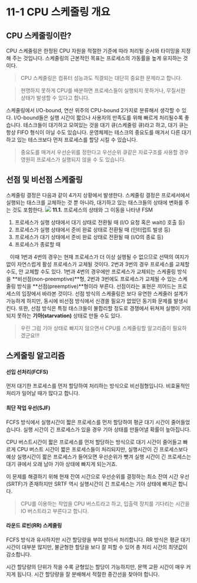 # 11-1 CPU 스케줄링 개요

## CPU 스케줄링이란?

CPU 스케줄링은 한정된 CPU 자원을 적절한 기준에 따라 처리될 순서와 타이밍을 지정해 주는 것입니다. 스케줄링의 근본적인 목표는 프로세스의 가동률을 높게 유지하는 것이다.

> CPU 스케줄링은 컴퓨터 성능과도 직결되는 대단히 중요한 문제라고 합니다. 

> 현명하지 못하게 CPU를 배분하면 프로세스들이 실행되지 못하거나, 무질서한 상태가 발생할 수 있다고 합니다.


스케줄링에서 I/O-bound, 연산 위주의 CPU-bound 2가지로 분류해서 생각할 수 있다. I/O-bound들은 실행 시간이 짧으나 사용자의 만족도를 위해 빠르게 처리될수록 좋습니다. 테스크들이 대기하고 모여있는 것을 대기 큐(스케줄링 큐)라고 하고, 대기 큐는 항상 FIFO 형식이 아닐 수도 있습니다. 운영체제는 테스크의 중요도를 매겨서 다른 대기하고 있는 테스크보다 먼저 프로세스를 할당 시킬 수 있습니다.

> 중요도를 매겨서 우선순위를 정한다고 우선순위 큐같은 자료구조를 사용할 경우 영원히 프로세스가 실행되지 않을 수 도 있습니다.

## 선점 및 비선점 스케줄링

스케줄링 결정은 다음과 같이 4가지 상황에서 발생한다. 스케줄링 결정은 프로세서에서 실행되는 태스크를 교체하는 것 뿐 아니라, 대기하고 있는 태스크들의 상태에 변화를 주는 것도 포함한다.
<img src="https://mblogthumb-phinf.pstatic.net/MjAyMzAzMzBfMTY2/MDAxNjgwMTU5MTY4NzQz.2pVvhPNNw-1EChG_3uQ-MkFXO4GCZ9e0Nez2bJvAhCkg.6D-6csQAD49JMtjiDmDJ14txc8nagUDR7bPQcbURXyQg.PNG.kks227/3-2.png?type=w800">
**11.1.** 프로세스의 상태와 그 이동을 나타낸 FSM

1. 프로세스가 실행 상태에서 대기 상태로 전환될 때 (I/O 요청 혹은 wait() 호출 등)
2. 프로세스가 실행 상태에서 준비 완료 상태로 전환될 때 (인터럽트 발생 등)
3. 프로세스가 대기 상태에서 준비 완료 상태로 전환될 때 (I/O의 종료 등)
4. 프로세스가 종료할 때

⠀이때 1번과 4번의 경우는 현재 프로세스가 더 이상 실행될 수 없으므로 선택의 여지가 없이 자연스럽게 활성 프로세스가 교체될 것이다. 2번과 3번의 경우 프로세스를 교체할 수도, 안 교체할 수도 있다. 1번과 4번의 경우에만 프로세스가 교체되는 스케줄링 방식을 **비선점(non-preemptive)**형, 2번과 3번에도 프로세스가 교체될 수 있는 스케줄링 방식을 **선점(preemptive)**형이라 부른다. 선점이라는 표현은 끼어드는 프로세스의 입장에서 바라본 것이다.
선점 방식의 스케줄링은 보다 유연한 스케줄러 설계가 가능하게 하지만, 동시에 비선점 방식에서 신경쓸 필요가 없었던 동기화 문제를 발생시킨다. 또한, 선점 방식은 특정 태스크들이 불합리할 정도로 경쟁에서 뒤쳐져 실행이 거의 되지 못하는 **기아(starvation)** 상태로 만들 수도 있다.


> 우린 그럼 기아 상태로 빠지지 않으면서 CPU를 스케줄링할 알고리즘이 필요하겠군요!!!

## 스케줄링 알고리즘


#### 선입 선처리(FCFS)

먼저 대기한 프로세스를 먼저 할당하여 처리하는 방식으로 비선점형입니다. 비효율적인 처리가 일어날 때가 많다고 합니다.


#### 최단 작업 우선(SJF)

FCFS 방식에서 실행시간이 짧은 프로세스를 먼저 할당하여 평균 대기 시간이 줄어들었습니다. 실행 시간이 긴 프로세스가 있을 경우 기아 상태를 만들어낼 확률이 높아집니다.

CPU 버스트시간이 짧은 프로세스를 먼저 할당하는 방식으로 대기 시간이 줄어들고 빠르게 CPU 버스트 시간이 짧은 프로세스들이 처리되지만, 실행시간이 긴 프로세스보다 예상 실행시간이 짧은 프로세스가 들어오면 우선순위가 뺏겨 실행 시간이 긴 프로세스는 대기 큐에서 오래 남아 기아 상태에 빠지게 되는거죠.

이 문제를 해결하기 위해 현재 잔여 시간으로 우선순위를 결정하는 최소 잔여 시간 우선(SRTF)가 존재하지만 SRTF 역시 실행시간이 긴 프로세스는 기아 상태에 빠지곤 합니다.

> CPU를 이용하는 작업을 CPU 버스트라고 하고, 입출력 장치를 기다리는 시간을 IO 버스트라고 부른다고 합니다.


#### 라운드 로빈(RR) 스케줄링

FCFS 방식과 유사하지만 시간 할당량을 부여 받아서 처리합니다. RR 방식은 평균 대기 시간이 대부분 많지만, 불균형한 할당을 보다 잘 피할 수 있어 총 처리 시간의 최댓값이 감소합니다.

시간 할당량의 단위가 작을 수록 균형있는 할당이 가능하지만, 문맥 교환 시간이 매우 커지게 됩니다. 시간 할당량을 잘 분배해서 적절한 중간선을 찾아야 합니다.

#### 




